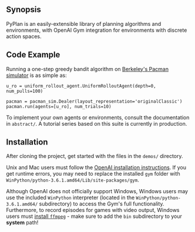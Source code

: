 ## Synopsis

PyPlan is an easily-extensible library of planning algorithms and environments, with OpenAI Gym integration for environments with discrete action spaces.

## Code Example

Running a one-step greedy bandit algorithm on [Berkeley's Pacman simulator](http://ai.berkeley.edu/project_overview.html) is as simple as:

```
u_ro = uniform_rollout_agent.UniformRolloutAgent(depth=0, num_pulls=100)

pacman = pacman_sim.Dealer(layout_representation='originalClassic')
pacman.run(agents=[u_ro], num_trials=10)
```

To implement your own agents or environments, consult the documentation in `abstract/`. A tutorial series based on this suite is currently in production.

## Installation

After cloning the project, get started with the files in the `demos/` directory. 

Unix and Mac users must follow the [OpenAI installation instructions](https://github.com/openai/gym#installation). If you get runtime errors, you may need to replace the installed `gym` folder with `WinPython/python-3.6.1.amd64/Lib/site-packages/gym`.

Although OpenAI does not officially support Windows, Windows users may use the included `WinPython` interpreter (located in the `WinPython/python-3.6.1.amd64/` subdirectory) to access the Gym's full functionality. Furthermore, to record episodes for games with video output, Windows users must [install `ffmpeg`](http://www.wikihow.com/Install-FFmpeg-on-Windows) - make sure to add the `bin` subdirectory to your **system** path!
